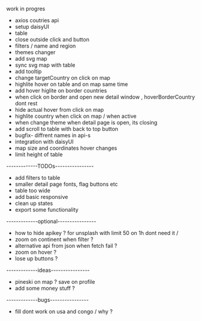 work in progres

+ axios coutries api
+ setup daisyUI
+ table
+ close outside click and button
+ filters / name and region
+ themes changer
+ add svg map
+ sync svg map with table
+ add tooltip
+ change targetCountry on click on map 
+ highlite hover on table and on map same time 
+ add hover higlite on border countries 
+ when click on border and open new detail window , hoverBorderCountry dont rest
+ hide actual hover from click on map
+ highlite country when click on map / when active
+ when change theme when detail page is open, its closing 
+ add scroll to table with back to top button
+ bugfix- diffrent names in api-s
+ integration with daisyUI
+ map size and coordinates hover changes
+ limit height of table

-------------TODOs----------------

- add filters to table
- smaller detail page fonts, flag buttons etc
- table too wide
- add basic responsive
- clean up states
- export some functionality

-------------optional----------------
- how to hide apikey ? for unsplash with limit 50 on 1h dont need it /
- zoom on continent when filter ?
- alternative api from json when fetch fail ?
- zoom on hover ?
- lose up buttons ?

-------------ideas----------------
- pineski on map ? save on profile
- add some money stuff ?

-------------bugs----------------
    
- fill dont work on usa and congo / why ?